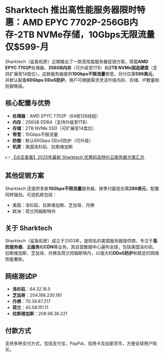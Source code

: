 # Sharktech 推出高性能服务器限时特惠：AMD EPYC 7702P-256GB内存-2TB NVMe存储，10Gbps无限流量仅$599-月

Sharktech（鲨鱼机房）近期推出了一款高性能服务器促销方案，搭载**AMD EPYC 7702P**处理器、**256GB内存**（可升级至1TB）和**2TB NVMe固态硬盘**（支持扩展至14盘位）。这款服务器提供**10Gbps不限流量**带宽，月付仅需**599美元**，并默认配备**60Gbps DDoS防护**。用户可根据需求灵活升级内存、存储、IP数量和防御等级。

## 核心配置与优势

- **处理器**：AMD EPYC 7702P（64核128线程）
- **内存**：256GB DDR4（支持升级至1TB）
- **存储**：2TB NVMe SSD（可扩展至14盘位）
- **带宽**：10Gbps不限流量
- **防御**：默认60Gbps DDoS防护（可升级）
- **机房**：美国洛杉矶、拉斯维加斯

👉 [【点击查看】2025年最新 Sharktech 优惠码及特价云服务器方案汇总](https://bit.ly/Sharktech)

## 其他促销方案

Sharktech 还提供多款**10Gbps不限流量**服务器，按季付最低仅需**289美元**，配置同样强劲。可选机房包括：
- 美国：洛杉矶、拉斯维加斯、芝加哥、丹佛
- 欧洲：荷兰阿姆斯特丹

## 关于 Sharktech

Sharktech（鲨鱼机房）成立于2003年，是知名的美国服务器提供商，专注于**高防服务器**、**云服务**和**CDN**等业务。其自营数据中心遍布全球，包括美国洛杉矶、拉斯维加斯、芝加哥、丹佛及荷兰阿姆斯特丹，以强大的**DDoS防护**和稳定的网络性能著称。

## 网络测试IP

- **洛杉矶**：64.32.16.5
- **芝加哥**：204.188.230.181
- **丹佛**：70.39.67.217
- **荷兰**：45.58.151.11
- **拉斯维加斯**：208.98.36.221

## 付款方式

支持多种支付方式，包括支付宝、PayPal、信用卡及加密货币，方便全球用户购买。